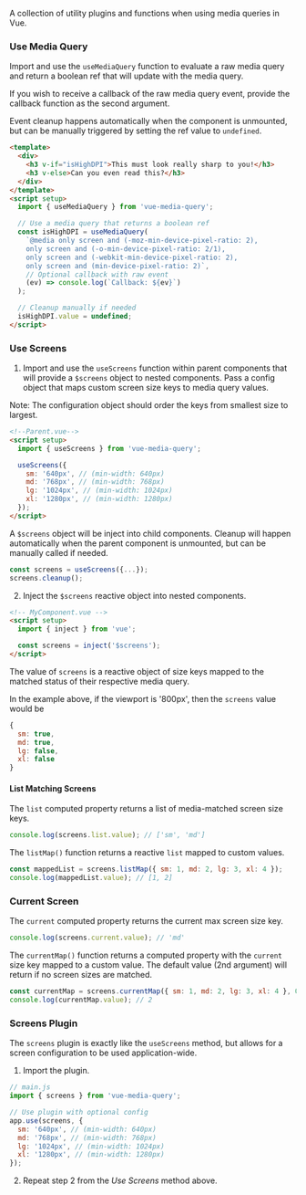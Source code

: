 A collection of utility plugins and functions when using media queries in Vue.

### Use Media Query

Import and use the `useMediaQuery` function to evaluate a raw media query and return a boolean ref that will update with the media query.

If you wish to receive a callback of the raw media query event, provide the callback function as the second argument.

Event cleanup happens automatically when the component is unmounted, but can be manually triggered by setting the ref value to `undefined`.

```html
<template>
  <div>
    <h3 v-if="isHighDPI">This must look really sharp to you!</h3>
    <h3 v-else>Can you even read this?</h3>
  </div>
</template>
<script setup>
  import { useMediaQuery } from 'vue-media-query';

  // Use a media query that returns a boolean ref
  const isHighDPI = useMediaQuery(
    `@media only screen and (-moz-min-device-pixel-ratio: 2), 
    only screen and (-o-min-device-pixel-ratio: 2/1), 
    only screen and (-webkit-min-device-pixel-ratio: 2), 
    only screen and (min-device-pixel-ratio: 2)`,
    // Optional callback with raw event
    (ev) => console.log(`Callback: ${ev}`)
  );

  // Cleanup manually if needed
  isHighDPI.value = undefined;
</script>
```

### Use Screens

1. Import and use the `useScreens` function within parent components that will provide a `$screens` object to nested components. Pass a config object that maps custom screen size keys to media query values.

Note: The configuration object should order the keys from smallest size to largest.

```html
<!--Parent.vue-->
<script setup>
  import { useScreens } from 'vue-media-query';

  useScreens({
    sm: '640px', // (min-width: 640px)
    md: '768px', // (min-width: 768px)
    lg: '1024px', // (min-width: 1024px)
    xl: '1280px', // (min-width: 1280px)
  });
</script>
```

A `$screens` object will be inject into child components. Cleanup will happen automatically when the parent component is unmounted, but can be manually called if needed.

```js
const screens = useScreens({...});
screens.cleanup();
```

2. Inject the `$screens` reactive object into nested components.

```html
<!-- MyComponent.vue -->
<script setup>
  import { inject } from 'vue';

  const screens = inject('$screens');
</script>
```

The value of `screens` is a reactive object of size keys mapped to the matched status of their respective media query.

In the example above, if the viewport is '800px', then the `screens` value would be

```js
{
  sm: true,
  md: true,
  lg: false,
  xl: false
}
```

#### List Matching Screens

The `list` computed property returns a list of media-matched screen size keys.

```js
console.log(screens.list.value); // ['sm', 'md']
```

The `listMap()` function returns a reactive `list` mapped to custom values.

```js
const mappedList = screens.listMap({ sm: 1, md: 2, lg: 3, xl: 4 });
console.log(mappedList.value); // [1, 2]
```

### Current Screen

The `current` computed property returns the current max screen size key.

```js
console.log(screens.current.value); // 'md'
```

The `currentMap()` function returns a computed property with the `current` size key mapped to a custom value. The default value (2nd argument) will return if no screen sizes are matched.

```js
const currentMap = screens.currentMap({ sm: 1, md: 2, lg: 3, xl: 4 }, 0);
console.log(currentMap.value); // 2
```

### Screens Plugin

The `screens` plugin is exactly like the `useScreens` method, but allows for a screen configuration to be used application-wide.

1. Import the plugin.

```js
// main.js
import { screens } from 'vue-media-query';

// Use plugin with optional config
app.use(screens, {
  sm: '640px', // (min-width: 640px)
  md: '768px', // (min-width: 768px)
  lg: '1024px', // (min-width: 1024px)
  xl: '1280px', // (min-width: 1280px)
});
```

2. Repeat step 2 from the _Use Screens_ method above.
